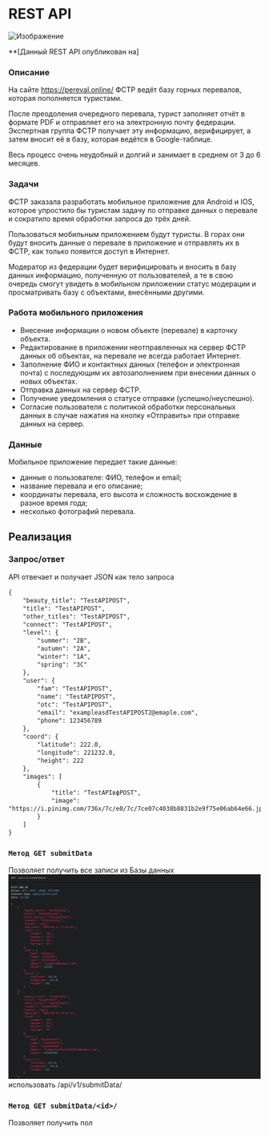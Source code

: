 # REST API
![Изображение](https://sun1-85.userapi.com/h-4yU_2Q3pRdfmsnjYJEYTTC2L3ZV9BGqdz6rw/VQMnoWvzX5k.jpg)


**[Данный REST API опубликован на]
### Описание
На сайте https://pereval.online/ ФСТР ведёт базу горных перевалов, которая пополняется туристами.

После преодоления очередного перевала, турист заполняет отчёт в формате PDF и отправляет его на электронную почту федерации. Экспертная группа ФСТР получает эту информацию, верифицирует, а затем вносит её в базу, которая ведётся в Google-таблице.

Весь процесс очень неудобный и долгий и занимает в среднем от 3 до 6 месяцев.
### Задачи 
ФСТР заказала разработать мобильное приложение для Android и IOS, которое упростило бы туристам задачу по отправке данных о перевале и сократило время обработки запроса до трёх дней.

Пользоваться мобильным приложением будут туристы. В горах они будут вносить данные о перевале в приложение и отправлять их в ФСТР, как только появится доступ в Интернет.

Модератор из федерации будет верифицировать и вносить в базу данных информацию, полученную от пользователей, а те в свою очередь смогут увидеть в мобильном приложении статус модерации и просматривать базу с объектами, внесёнными другими.

### Работа мобильного приложения

- Внесение информации о новом объекте (перевале) в карточку объекта.
- Редактирование в приложении неотправленных на сервер ФСТР данных об объектах, 
на перевале не всегда работает Интернет.
- Заполнение ФИО и контактных данных (телефон и электронная почта) с последующим 
их автозаполнением при внесении данных о новых объектах.
- Отправка данных на сервер ФСТР.
- Получение уведомления о статусе отправки (успешно/неуспешно).
- Согласие пользователя с политикой обработки персональных данных в случае 
нажатия на кнопку «Отправить» при отправке данных на сервер.

### Данные
Мобильное приложение передает такие данные:
- данные о пользователе: ФИО, телефон и email;
- название перевала и его описание;
- координаты перевала, его высота и сложность восхождение в разное время года;
- несколько фотографий перевала.

## Реализация

### Запрос/ответ
API отвечает и получает JSON как тело запроса
```
{
    "beauty_title": "TestAPIPOST",
    "title": "TestAPIPOST",
    "other_titles": "TestAPIPOST",
    "connect": "TestAPIPOST",
    "level": {
        "summer": "2B",
        "autumn": "2A",
        "winter": "1A",
        "spring": "3C"
    },
    "user": {
        "fam": "TestAPIPOST",
        "name": "TestAPIPOST",
        "otc": "TestAPIPOST",
        "email": "exampleasdTestAPIPOST2@emaple.com",
        "phone": 123456789
    },
    "coord": {
        "latitude": 222.0,
        "longitude": 221232.0,
        "height": 222
    },
    "images": [
        {
            "title": "TestAPIвфPOST",
            "image": "https://i.pinimg.com/736x/7c/e0/7c/7ce07c4038b8831b2e9f75e06ab64e66.jpg"
        }
    ]
}
```

### ```Метод GET submitData```

Позволяет получить все записи из Базы данных
![изображение](https://raw.githubusercontent.com/WinerTy/Sprint_week_1/main/readme_img/method_GET_all.png)
использовать /api/v1/submitData/


### ```Метод GET submitData/<id>/```
Позволяет получить пол

